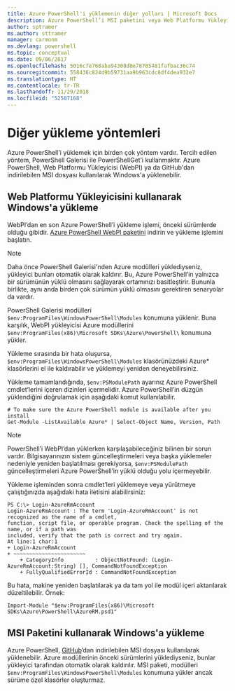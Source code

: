 ```yaml
---
title: Azure PowerShell'i yüklemenin diğer yolları | Microsoft Docs
description: Azure PowerShell’i MSI paketini veya Web Platformu Yükleyicisi’ni kullanarak yükleme.
author: sptramer
ms.author: sttramer
manager: carmonm
ms.devlang: powershell
ms.topic: conceptual
ms.date: 09/06/2017
ms.openlocfilehash: 5016c7e768aba94308d0e78785481fafbac36c74
ms.sourcegitcommit: 558436c824d9b59731aa9b963cdc8df4dea932e7
ms.translationtype: HT
ms.contentlocale: tr-TR
ms.lasthandoff: 11/29/2018
ms.locfileid: "52587168"
---
```

# <a name="other-installation-methods"></a>Diğer yükleme yöntemleri

Azure PowerShell’i yüklemek için birden çok yöntem vardır. Tercih edilen yöntem, PowerShell Galerisi ile PowerShellGet’i kullanmaktır. Azure PowerShell, Web Platformu Yükleyicisi (WebPI) ya da GitHub'dan indirilebilen MSI dosyası kullanılarak Windows'a yüklenebilir.

## <a name="install-on-windows-using-the-web-platform-installer"></a>Web Platformu Yükleyicisini kullanarak Windows'a yükleme

WebPI’dan en son Azure PowerShell’i yükleme işlemi, önceki sürümlerde olduğu gibidir.
[Azure PowerShell WebPI paketini](http://aka.ms/webpi-azps) indirin ve yükleme işlemini başlatın.

> [!NOTE]
> Daha önce PowerShell Galerisi'nden Azure modülleri yüklediyseniz, yükleyici bunları otomatik olarak kaldırır. Bu, Azure PowerShell’in yalnızca bir sürümünün yüklü olmasını sağlayarak ortamınızı basitleştirir. Bununla birlikte, aynı anda birden çok sürümün yüklü olmasını gerektiren senaryolar da vardır.
>
> PowerShell Galerisi modülleri `$env:ProgramFiles\WindowsPowerShell\Modules` konumuna yüklenir. Buna karşılık, WebPI yükleyicisi Azure modüllerini `$env:ProgramFiles(x86)\Microsoft SDKs\Azure\PowerShell\` konumuna yükler.
>
> Yükleme sırasında bir hata oluşursa, `$env:ProgramFiles\WindowsPowerShell\Modules` klasörünüzdeki Azure* klasörlerini el ile kaldırabilir ve yüklemeyi yeniden deneyebilirsiniz.

Yükleme tamamlandığında, `$env:PSModulePath` ayarınız Azure PowerShell cmdlet’lerini içeren dizinleri içermelidir. Azure PowerShell’in düzgün yüklendiğini doğrulamak için aşağıdaki komut kullanılabilir.

```powershell-interactive
# To make sure the Azure PowerShell module is available after you install
Get-Module -ListAvailable Azure* | Select-Object Name, Version, Path
```

> [!NOTE]
> PowerShell’i WebPI’dan yüklerken karşılaşabileceğiniz bilinen bir sorun vardır. Bilgisayarınızın sistem güncelleştirmeleri veya başka yüklemeler nedeniyle yeniden başlatılması gerekiyorsa, `$env:PSModulePath` güncelleştirmeleri Azure PowerShell’in yüklü olduğu yolu içermeyebilir.

Yükleme işleminden sonra cmdlet’leri yüklemeye veya yürütmeye çalıştığınızda aşağıdaki hata iletisini alabilirsiniz:

```output
PS C:\> Login-AzureRmAccount
Login-AzureRmAccount : The term 'Login-AzureRmAccount' is not recognized as the name of a cmdlet,
function, script file, or operable program. Check the spelling of the name, or if a path was
included, verify that the path is correct and try again.
At line:1 char:1
+ Login-AzureRmAccount
+ ~~~~~~~~~~~~~~~~~~~~~~~
    + CategoryInfo          : ObjectNotFound: (Login-AzureRmAccount:String) [], CommandNotFoundException
    + FullyQualifiedErrorId : CommandNotFoundException
```

Bu hata, makine yeniden başlatılarak ya da tam yol ile modül içeri aktarılarak düzeltilebilir. Örnek:

```powershell-interactive
Import-Module "$env:ProgramFiles(x86)\Microsoft SDKs\Azure\PowerShell\AzureRM.psd1"
```

## <a name="install-on-windows-using-the-msi-package"></a>MSI Paketini kullanarak Windows'a yükleme

Azure PowerShell, [GitHub](https://github.com/Azure/azure-powershell/releases/latest)’dan indirilebilen MSI dosyası kullanılarak yüklenebilir. Azure modüllerinin önceki sürümlerini yüklediyseniz, bunlar yükleyici tarafından otomatik olarak kaldırılır. MSI paketi, modülleri `$env:ProgramFiles\WindowsPowerShell\Modules` konumuna yükler ancak sürüme özel klasörler oluşturmaz.


